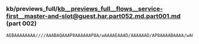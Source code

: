 ### kb/previews_full/kb__previews_full__flows__service-first__master-and-slot@guest.har.part052.md.part001.md (part 002)

```md
AEBAAAAAAAA////AAABAQAAAP8AAAAAAP8A/wAAAAEAAAD/AAAAAAD/AP8AAAABAAAA/wAC/wAAAAAAAAAAAAAA////AP8AAAD
```

```
